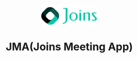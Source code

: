 <p align="center">
  <a href="#" rel="noopener" target="_blank"><img width="150" src="https://github.com/abhinav-22-tech/Joins-Meeting-App/blob/main/src/images/Logo_Name.svg" alt="Joins logo"></a></p>
</p>

<h1 align="center">JMA(Joins Meeting App)</h1>
